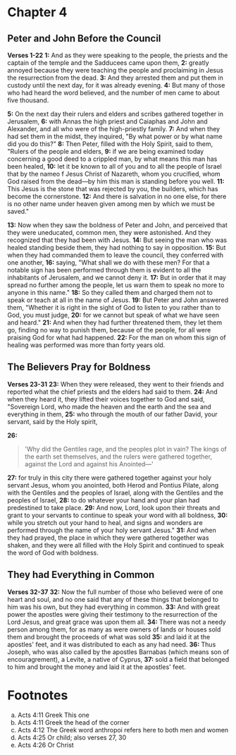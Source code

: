 # Chapter 4
## Peter and John Before the Council
**Verses 1-22**
**1:** And as they were speaking to the people, the priests and the captain of the temple and the Sadducees came upon them,
**2:** greatly annoyed because they were teaching the people and proclaiming in Jesus the resurrection from the dead. 
**3:** And they arrested them and put them in custody until the next day, for it was already evening.
**4:** But many of those who had heard the word believed, and the number of men came to about five thousand.

**5:** On the next day their rulers and elders and scribes gathered together in Jerusalem,
**6:** with Annas the high priest and Caiaphas and John and Alexander, and all who were of the high-priestly family.
**7:** And when they had set them in the midst, they inquired, "By what power or by what name did you do this?"
**8:** Then Peter, filled with the Holy Spirit, said to them, "Rulers of the people and elders,
**9:** if we are being examined today concerning a good deed to a crippled man, by what means this man has been healed,
**10:** let it be known to all of you and to all the people of Israel that by the nameo f Jesus Christ of Nazareth, whom you crucified, whom God raised from the dead—by him this man is standing before you well.
**11:** This Jesus is the stone that was rejected by you, the builders, which has become the cornerstone.
**12:** And there is salvation in no one else, for there is no other name under heaven given among men by which we must be saved."

**13:** Now when they saw the boldness of Peter and John, and perceived that they were uneducated, common men, they were astonished. And they recognized that they had been with Jesus.
**14:** But seeing the man who was healed standing beside them, they had nothing to say in opposition.
**15:** But when they had commanded them to leave the council, they conferred with one another,
**16:** saying, "What shall we do with these men? For that a notable sign has been performed through them is evident to all the inhabitants of Jerusalem, and we cannot deny it.
**17:** But in order that it may spread no further among the people, let us warn them to speak no more to anyone in this name."
**18:** So they called them and charged them not to speak or teach at all in the name of Jesus.
**19:** But Peter and John answered them, "Whether it is right in the sight of God to listen to you rather than to God, you must judge,
**20:** for we cannot but speak of what we have seen and heard."
**21:** And when they had further threatened them, they let them go, finding no way to punish them, because of the people, for all were praising God for what had happened.
**22:** For the man on whom this sign of healing was performed was more than forty years old.

## The Believers Pray for Boldness
**Verses 23-31**
**23:** When they were released, they went to their friends and reported what the chief priests and the elders had said to them.
**24:** And when they heard it, they lifted their voices together to God and said, "Sovereign Lord, who made the heaven and the earth and the sea and everything in them,
**25:** who through the mouth of our father David, your servant, said by the Holy spirit,

**26:** 

> 'Why did the Gentiles rage,
> and the peoples plot in vain?
> The kings of the earth set themselves,
> and the rulers were gathered together,
> against the Lord and against his Anointed—'

**27:** for truly in this city there were gathered together against your holy servant Jesus, whom you anointed, both Herod and Pontius Pilate, along with the Gentiles and the peoples of Israel, along with the Gentiles and the peoples of Israel,
**28:** to do whatever your hand and your plan had predestined to take place.
**29:** And now, Lord, look upon their threats and grant to your servants to continue to speak your word with all boldness,
**30:** while you stretch out your hand to heal, and signs and wonders are performed through the name of your holy servant Jesus."
**31:** And when they had prayed, the place in which they were gathered together was shaken, and they were all filled with the Holy Spirit and continued to speak the word of God with boldness.

## They had Everything in Common
**Verses 32-37**
**32:** Now the full number of those who believed were of one heart and soul, and no one said that any of these things that belonged to him was his own, but they had everything in common.
**33:** And with great power the apostles were giving their testimony to the resurrection of the Lord Jesus, and great grace was upon them all.
**34:** There was not a needy person among them, for as many as were owners of lands or houses sold them and brought the proceeds of what was sold
**35:** and laid it at the apostles' feet, and it was distributed to each as any had need.
**36:** Thus Joseph, who was also called by the apostles Barnabas (which means son of encouragrement), a Levite, a native of Cyprus,
**37:** sold a field that belonged to him and brought the money and laid it at the apostles' feet.

# Footnotes
<ol type='a'>
	<li>Acts 4:11 Greek This one</li>
	<li>Acts 4:11 Greek the head of the corner</li>
	<li>Acts 4:12 The Greek word anthropoi refers here to both men and women</li>
	<li>Acts 4:25 Or child; also verses 27, 30</li>
	<li>Acts 4:26 Or Christ</li>
</ol>
